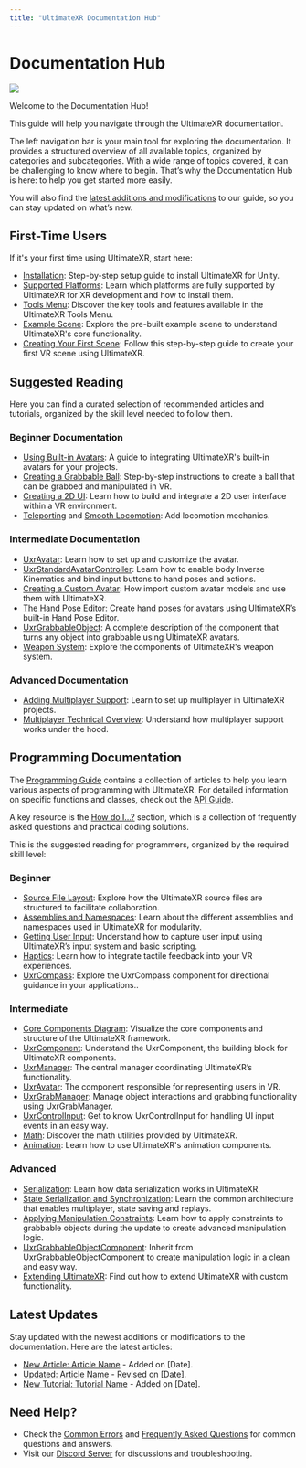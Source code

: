 ```yaml
---
title: "UltimateXR Documentation Hub"
---
```


# Documentation Hub

![](/media/docs/getting-started/documentation-hub/TopBanner.png)

Welcome to the Documentation Hub!

This guide will help you navigate through the UltimateXR documentation.

The left navigation bar is your main tool for exploring the documentation. It provides a structured overview of all available topics, organized by categories and subcategories. With a wide range of topics covered, it can be challenging to know where to begin. That’s why the Documentation Hub is here: to help you get started more easily.

You will also find the [latest additions and modifications](#latest-updates) to our guide, so you can stay updated on what’s new.

## First-Time Users

If it's your first time using UltimateXR, start here:
- [Installation](/docs/getting-started/installation): Step-by-step setup guide to install UltimateXR for Unity.
- [Supported Platforms](/docs/getting-started/supported-platforms/platforms): Learn which platforms are fully supported by UltimateXR for XR development and how to install them.
- [Tools Menu](/docs/getting-started/tools-menu): Discover the key tools and features available in the UltimateXR Tools Menu.
- [Example Scene](/docs/getting-started/example-scene): Explore the pre-built example scene to understand UltimateXR's core functionality.
- [Creating Your First Scene](/docs/tutorials/creating-your-first-scene): Follow this step-by-step guide to create your first VR scene using UltimateXR.

## Suggested Reading

Here you can find a curated selection of recommended articles and tutorials, organized by the skill level needed to follow them.

### Beginner Documentation
- [Using Built-in Avatars](/docs/avatars/using-built-in-avatars): A guide to integrating UltimateXR's built-in avatars for your projects.
- [Creating a Grabbable Ball](/docs/tutorials/manipulation/creating-a-grabbable-ball): Step-by-step instructions to create a ball that can be grabbed and manipulated in VR.
- [Creating a 2D UI](/docs/tutorials/ui/creating-a-2d-ui): Learn how to build and integrate a 2D user interface within a VR environment.
- [Teleporting](/docs/locomotion/teleporting) and [Smooth Locomotion](/docs/locomotion/smooth-locomotion): Add locomotion mechanics.

### Intermediate Documentation
- [UxrAvatar](/docs/avatars/creating-a-custom-avatar): Learn how to set up and customize the avatar.
- [UxrStandardAvatarController](/docs/avatars/uxrstandardavatarcontroller): Learn how to enable body Inverse Kinematics and bind input buttons to hand poses and actions.
- [Creating a Custom Avatar](/docs/avatars/creating-a-custom-avatar): How import custom avatar models and use them with UltimateXR.
- [The Hand Pose Editor](/docs/avatars/the-hand-pose-editor): Create hand poses for avatars using UltimateXR’s built-in Hand Pose Editor.
- [UxrGrabbableObject](/docs/manipulation/uxrgrabbableobject): A complete description of the component that turns any object into grabbable using UltimateXR avatars.
- [Weapon System](/docs/weapon-system/overview): Explore the components of UltimateXR's weapon system.

### Advanced Documentation
- [Adding Multiplayer Support](/docs/multiplayer/adding-multiplayer-support): Learn to set up multiplayer in UltimateXR projects.
- [Multiplayer Technical Overview](/docs/multiplayer/technical-overview): Understand how multiplayer support works under the hood.

## Programming Documentation

The [Programming Guide](/docs/programming-guide/overview) contains a collection of articles to help you learn various aspects of programming with UltimateXR. For detailed information on specific functions and classes, check out the [API Guide](/api).

A key resource is the [How do I...?](/docs/programming-guide/how-do-i) section, which is a collection of frequently asked questions and practical coding solutions.

This is the suggested reading for programmers, organized by the required skill level:

### Beginner
- [Source File Layout](/docs/programming-guide/architecture/source-file-layout): Explore how the UltimateXR source files are structured to facilitate collaboration.
- [Assemblies and Namespaces](/docs/programming-guide/architecture/assemblies-and-namespaces): Learn about the different assemblies and namespaces used in UltimateXR for modularity.
- [Getting User Input](/docs/programming-guide/input/getting-user-input): Understand how to capture user input using UltimateXR’s input system and basic scripting.
- [Haptics](/docs/programming-guide/input/haptics): Learn how to integrate tactile feedback into your VR experiences.
- [UxrCompass](/docs/programming-guide/guidance/uxrcompass): Explore the UxrCompass component for directional guidance in your applications..

### Intermediate
- [Core Components Diagram](/docs/programming-guide/architecture/core-components-diagram): Visualize the core components and structure of the UltimateXR framework.
- [UxrComponent](/docs/programming-guide/architecture/uxrcomponent): Understand the UxrComponent, the building block for UltimateXR components.
- [UxrManager](/docs/programming-guide/architecture/uxrmanager): The central manager coordinating UltimateXR’s functionality.
- [UxrAvatar](/docs/programming-guide/avatars/uxravatar): The component responsible for representing users in VR.
- [UxrGrabManager](/docs/programming-guide/manipulation/uxrgrabmanager): Manage object interactions and grabbing functionality using UxrGrabManager.
- [UxrControlInput](/docs/programming-guide/ui-interaction/uxrcontrolinput): Get to know UxrControlInput for handling UI input events in an easy way.
- [Math](/docs/programming-guide/other-features/math): Discover the math utilities provided by UltimateXR.
- [Animation](/docs/programming-guide/other-features/animation): Learn how to use UltimateXR's animation components.

### Advanced
- [Serialization](/docs/programming-guide/architecture/other-features/serialization): Learn how data serialization works in UltimateXR.
- [State Serialization and Synchronization](/docs/programming-guide/architecture/state-serialization-and-synchronization/introduction): Learn the common architecture that enables multiplayer, state saving and replays.
- [Applying Manipulation Constraints](/docs/programming-guide/manipulation/applying-constraints): Learn how to apply constraints to grabbable objects during the update to create advanced manipulation logic.
- [UxrGrabbableObjectComponent](/docs/programming-guide/manipulation/uxrgrabbableobjectcomponent): Inherit from UxrGrabbableObjectComponent to create manipulation logic in a clean and easy way.
- [Extending UltimateXR](/docs/programming-guide/architecture/extending-ultimatexr): Find out how to extend UltimateXR with custom functionality.

## Latest Updates

Stay updated with the newest additions or modifications to the documentation. Here are the latest articles:
- [New Article: Article Name](#) - Added on [Date].
- [Updated: Article Name](#) - Revised on [Date].
- [New Tutorial: Tutorial Name](#) - Added on [Date].

## Need Help?

- Check the [Common Errors](/docs/troubleshooting/common-errors) and [Frequently Asked Questions](/docs/troubleshooting/frequently-asked-questions) for common questions and answers.
- Visit our [Discord Server](https://discord.gg/GXHdneaFjA) for discussions and troubleshooting.